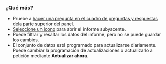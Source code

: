 ### <a name="what-now"></a>¿Qué más?
* Pruebe a [hacer una pregunta en el cuadro de preguntas y respuestas](../service-q-and-a.md) dela parte superior del panel.
* [Seleccione un icono](../service-dashboard-tiles.md) para abrir el informe subyacente.
* Puede filtrar y resaltar los datos del informe, pero no se puede guardar los cambios.
* El conjunto de datos está programado para actualizarse diariamente. Puede cambiar la programación de actualizaciones o actualizarlo a petición mediante **Actualizar ahora**.

